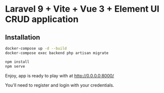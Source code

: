 # Laravel 9 + Vite + Vue 3 + Element UI CRUD application 

## Installation

```bash
docker-compose up -d --build
docker-compose exec backend php artisan migrate
```
```bash
npm install
npm serve
```
Enjoy, app is ready to play with at http://0.0.0.0:8000/

You'll need to register and login with your credentials.
